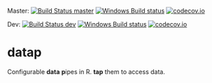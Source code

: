 

Master: [![Build Status master](https://travis-ci.org/gluc/datapR.svg?branch=master)](https://travis-ci.org/gluc/datapR) [![Windows Build status]( https://ci.appveyor.com/api/projects/status/github/gluc/datap?branch=master&svg=true)](https://ci.appveyor.com/project/gluc/datap) [![codecov.io](http://codecov.io/github/gluc/datap/coverage.svg?branch=master)](http://codecov.io/github/gluc/datap?branch=master)

Dev: [![Build Status dev](https://travis-ci.org/gluc/datapR.svg?branch=dev)](https://travis-ci.org/gluc/datapR) [![Windows Build status]( https://ci.appveyor.com/api/projects/status/github/gluc/datap?branch=dev&svg=true)](https://ci.appveyor.com/project/gluc/datap) [![codecov.io](http://codecov.io/github/gluc/datap/coverage.svg?branch=dev)](http://codecov.io/github/gluc/datap?branch=dev)

# datap
Configurable **data** **p**ipes in R. **tap** them to access data.


